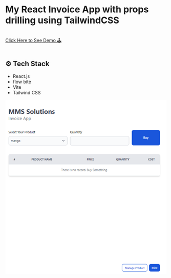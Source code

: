 # My React Invoice App with props drilling using TailwindCSS

<div>
   <br/>
   <a href="https://react-invoice-app-context-provider.netlify.app/" target="_blank">
   Click Here to See Demo 🕹️
  </a>
</div>
<br/>

## <a name="tech-stack">⚙️ Tech Stack</a>

- React.js
- flow bite
- Vite
- Tailwind CSS

![e-commerce webpage](https://github.com/Hanhtunaung97/React-invoice-app-context-provider/blob/9322a931e6dcc32017c9f43d2a60888b54d79e44/public/img/landing%20photo.PNG)
